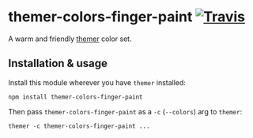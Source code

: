 # themer-colors-finger-paint [![Travis](https://img.shields.io/travis/mjswensen/themer-colors-finger-paint.svg)](https://travis-ci.org/mjswensen/themer-colors-finger-paint)

A warm and friendly [themer](https://github.com/mjswensen/themer) color set.

## Installation & usage

Install this module wherever you have `themer` installed:

    npm install themer-colors-finger-paint

Then pass `themer-colors-finger-paint` as a `-c` (`--colors`) arg to `themer`:

    themer -c themer-colors-finger-paint ...
